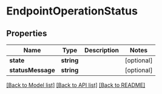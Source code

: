 # EndpointOperationStatus

## Properties
Name | Type | Description | Notes
------------ | ------------- | ------------- | -------------
**state** | **string** |  | [optional] 
**statusMessage** | **string** |  | [optional] 

[[Back to Model list]](../README.md#documentation-for-models) [[Back to API list]](../README.md#documentation-for-api-endpoints) [[Back to README]](../README.md)


